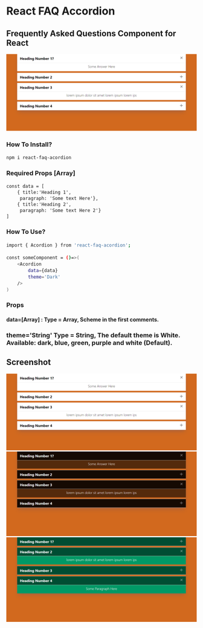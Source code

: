 # React FAQ Accordion
## Frequently Asked Questions Component for React
![](./Acordion_White.png)

### How To Install?
```bash
npm i react-faq-acordion
```
### Required Props [Array] 
```
const data = [
    { title:'Heading 1',
	 paragraph: 'Some text Here'},
    { title:'Heading 2',
	 paragraph: 'Some text Here 2'}
]
```
### How To Use?
```bash
import { Acordion } from 'react-faq-acordion';

const someComponent = ()=>(
    <Acordion 
        data={data} 
        theme='Dark' 
    />
)
```
### Props
#### data=[Array] :  Type = Array, Scheme in the first comments.
### theme='String' Type = String, The default theme is White. Available: dark, blue, green, purple and white (Default).

## Screenshot
![](./Acordion_White.png)
![](./Acordion_Dark.png)
![](./Acordion_Green.png)